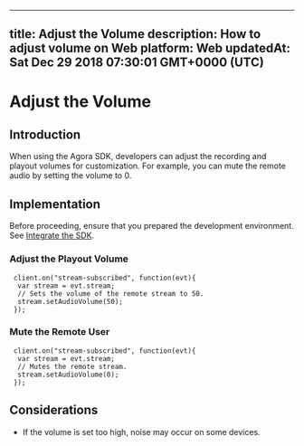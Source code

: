 
---
title: Adjust the Volume
description: How to adjust volume on Web
platform: Web
updatedAt: Sat Dec 29 2018 07:30:01 GMT+0000 (UTC)
---
# Adjust the Volume
## Introduction
When using the Agora SDK, developers can adjust the recording and playout volumes for customization. For example, you can mute the remote audio by setting the volume to 0.
## Implementation
Before proceeding, ensure that you prepared the development environment. See [Integrate the SDK](../../en/Voice/web_prepare.md).

### Adjust the Playout Volume

```
 client.on("stream-subscribed", function(evt){
  var stream = evt.stream;
  // Sets the volume of the remote stream to 50.
  stream.setAudioVolume(50);
 });
```

### Mute the Remote User

```
 client.on("stream-subscribed", function(evt){
  var stream = evt.stream;
  // Mutes the remote stream.
  stream.setAudioVolume(0);
 });
```

## Considerations

- If the volume is set too high, noise may occur on some devices.
